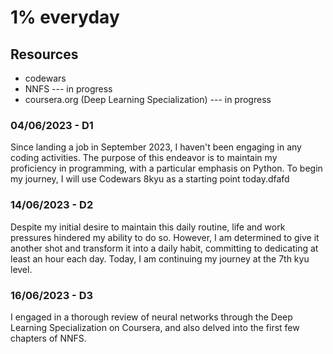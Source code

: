 # 1% everyday

## Resources
- codewars
- NNFS  --- in progress
- coursera.org (Deep Learning Specialization) --- in progress

### 04/06/2023 - D1
Since landing a job in September 2023, I haven't been engaging in any coding activities. The purpose of this endeavor is to maintain my proficiency in programming, with a particular emphasis on Python. To begin my journey, I will use Codewars 8kyu as a starting point today.dfafd

### 14/06/2023 - D2
Despite my initial desire to maintain this daily routine, life and work pressures hindered my ability to do so. However, I am determined to give it another shot and transform it into a daily habit, committing to dedicating at least an hour each day. Today, I am continuing my journey at the 7th kyu level.

### 16/06/2023 - D3
I engaged in a thorough review of neural networks through the Deep Learning Specialization on Coursera, and also delved into the first few chapters of NNFS.